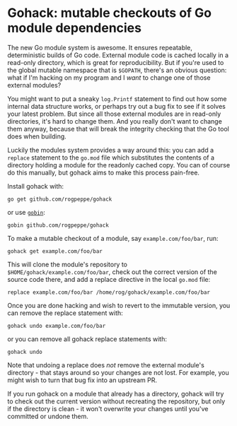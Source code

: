 # Gohack: mutable checkouts of Go module dependencies

The new Go module system is awesome. It ensures repeatable, deterministic
builds of Go code. External module code is cached locally in a read-only
directory, which is great for reproducibility. But if you're used to the
global mutable namespace that is `$GOPATH`, there's an obvious question:
what if I'm hacking on my program and I *want* to change one of those
external modules?

You might want to put a sneaky `log.Printf` statement to find out how
some internal data structure works, or perhaps try out a bug fix to see
if it solves your latest problem. But since all those external modules
are in read-only directories, it's hard to change them. And you really
don't want to change them anyway, because that will break the integrity
checking that the Go tool does when building.

Luckily the modules system provides a way around this: you can add a
`replace` statement to the `go.mod` file which substitutes the contents
of a directory holding a module for the readonly cached copy. You can of
course do this manually, but gohack aims to make this process pain-free.

Install gohack with:

	go get github.com/rogpeppe/gohack

or use [`gobin`](https://github.com/myitcv/gobin):

	gobin github.com/rogpeppe/gohack

To make a mutable checkout of a module, say `example.com/foo/bar`, run:

	gohack get example.com/foo/bar

This will clone the module's repository to
`$HOME/gohack/example.com/foo/bar`, check out the correct version of the
source code there, and add a replace directive in the local `go.mod` file:

	replace example.com/foo/bar /home/rog/gohack/example.com/foo/bar

Once you are done hacking and wish to revert to the immutable version, you
can remove the replace statement with:

	gohack undo example.com/foo/bar

or you can remove all gohack replace statements with:

	gohack undo

Note that undoing a replace does *not* remove the external module's
directory - that stays around so your changes are not lost. For example,
you might wish to turn that bug fix into an upstream PR.

If you run gohack on a module that already has a directory, gohack will
try to check out the current version without recreating the repository,
but only if the directory is clean - it won't overwrite your changes
until you've committed or undone them.
